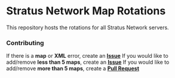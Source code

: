 # Stratus Network Map Rotations

This repository hosts the rotations for all Stratus Network servers.

### Contributing
If there is a **map** or **XML** error, create an **[Issue](https://github.com/StratusNetwork/Map-Rotations/issues)**
If you would like to add/remove **less than 5 maps**, create an **[Issue](https://github.com/StratusNetwork/Map-Rotations/issues)**
If you would like to add/remove **more than 5 maps**, create a **[Pull Request](https://github.com/StratusNetwork/Map-Rotations/pulls)**
